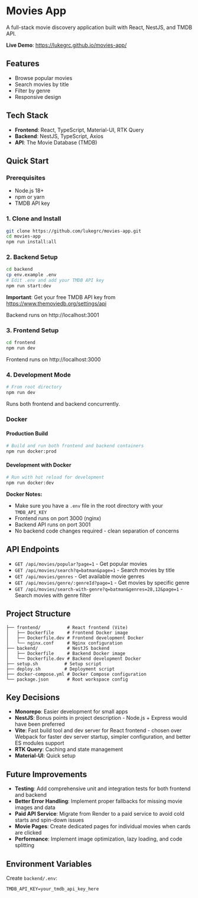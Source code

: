 # Movies App

A full-stack movie discovery application built with React, NestJS, and TMDB API.

**Live Demo**: https://lukegrc.github.io/movies-app/

## Features

- Browse popular movies
- Search movies by title
- Filter by genre
- Responsive design

## Tech Stack

- **Frontend**: React, TypeScript, Material-UI, RTK Query
- **Backend**: NestJS, TypeScript, Axios
- **API**: The Movie Database (TMDB)

## Quick Start

### Prerequisites

- Node.js 18+
- npm or yarn
- TMDB API key

### 1. Clone and Install

```bash
git clone https://github.com/lukegrc/movies-app.git
cd movies-app
npm run install:all
```

### 2. Backend Setup

```bash
cd backend
cp env.example .env
# Edit .env and add your TMDB API key
npm run start:dev
```

**Important**: Get your free TMDB API key from https://www.themoviedb.org/settings/api

Backend runs on http://localhost:3001

### 3. Frontend Setup

```bash
cd frontend
npm run dev
```

Frontend runs on http://localhost:3000

### 4. Development Mode

```bash
# From root directory
npm run dev
```

Runs both frontend and backend concurrently.

### Docker

#### Production Build

```bash
# Build and run both frontend and backend containers
npm run docker:prod
```

#### Development with Docker

```bash
# Run with hot reload for development
npm run docker:dev
```

**Docker Notes:**

- Make sure you have a `.env` file in the root directory with your `TMDB_API_KEY`
- Frontend runs on port 3000 (nginx)
- Backend API runs on port 3001
- No backend code changes required - clean separation of concerns

## API Endpoints

- `GET /api/movies/popular?page=1` - Get popular movies
- `GET /api/movies/search?q=batman&page=1` - Search movies by title
- `GET /api/movies/genres` - Get available movie genres
- `GET /api/movies/genre/:genreId?page=1` - Get movies by specific genre
- `GET /api/movies/search-with-genre?q=batman&genres=28,12&page=1` - Search movies with genre filter

## Project Structure

```
├── frontend/          # React frontend (Vite)
│   ├── Dockerfile     # Frontend Docker image
│   ├── Dockerfile.dev # Frontend development Docker
│   └── nginx.conf     # Nginx configuration
├── backend/           # NestJS backend
│   ├── Dockerfile     # Backend Docker image
│   └── Dockerfile.dev # Backend development Docker
├── setup.sh          # Setup script
├── deploy.sh         # Deployment script
├── docker-compose.yml # Docker Compose configuration
└── package.json       # Root workspace config
```

## Key Decisions

- **Monorepo**: Easier development for small apps
- **NestJS**: Bonus points in project description - Node.js + Express would have been preferred
- **Vite**: Fast build tool and dev server for React frontend - chosen over Webpack for faster dev server startup, simpler configuration, and better ES modules support
- **RTK Query**: Caching and state management
- **Material-UI**: Quick setup

## Future Improvements

- **Testing**: Add comprehensive unit and integration tests for both frontend and backend
- **Better Error Handling**: Implement proper fallbacks for missing movie images and data
- **Paid API Service**: Migrate from Render to a paid service to avoid cold starts and spin-down issues
- **Movie Pages**: Create dedicated pages for individual movies when cards are clicked
- **Performance**: Implement image optimization, lazy loading, and code splitting

## Environment Variables

Create `backend/.env`:

```
TMDB_API_KEY=your_tmdb_api_key_here
```
